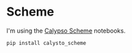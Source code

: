 # Scheme

I'm using the [Calypso Scheme](https://github.com/Calysto/calysto_scheme) notebooks.

```python
pip install calysto_scheme
```
